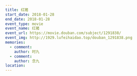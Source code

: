 ```yaml
---
title: 红猪
start_date: 2018-01-28
end_date: 2018-01-28
event_type: movie
event_name: 红猪
event_url: https://movie.douban.com/subject/1291838/
event_img: http://1929.lufeihaidao.top/douban_1291838.png
memories:
  - comment: 
    author: 时九
  - comment: 
    author: 念九
location: 
---
```

